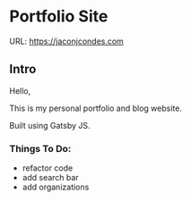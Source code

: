# Portfolio Site

URL: https://jaconjcondes.com

## Intro

Hello,

This is my personal portfolio and blog website.

Built using Gatsby JS.

### Things To Do:

- refactor code
- add search bar
- add organizations
